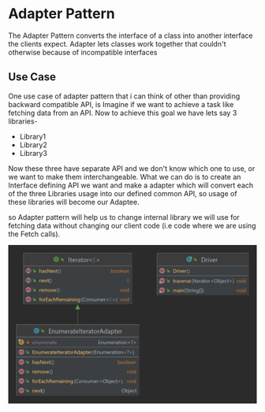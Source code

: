 # Adapter Pattern

The Adapter Pattern converts the interface of a class into
another interface the clients expect. Adapter lets classes work
together that couldn't otherwise because of incompatible interfaces

## Use Case

One use case of adapter pattern that i can think of other than providing backward 
compatible API, is Imagine if we want to achieve a task like fetching data from an API.
Now to achieve this goal we have lets say 3 libraries- 
- Library1
- Library2
- Library3

Now these three have separate API and we don't know which one to use, or we want to make them interchangeable. What we can do is to create an Interface
defining API we want and make a adapter which will convert each of the three Libraries
usage into our defined common API, so usage of these libraries will become our
Adaptee.

so Adapter pattern will help us to change internal library we will use for fetching data
without changing our client code (i.e code where we are using the Fetch calls).

![UML Diagram for Adapter Pattern](/Adapter/UML.png "UML Diagram for Adapter Pattern")
